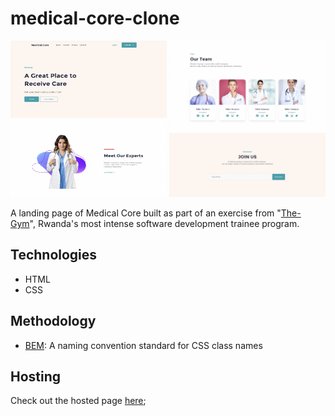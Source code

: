 # medical-core-clone

<img src="assets/screenshot-1.png" alt="Screenshot" width="250" height="250" />
<img src="assets/screenshot-2.png" alt="Screenshot" width="250" height="250" />

A landing page of Medical Core built as part of an exercise from "[The-Gym](https://www.thegym-rwanda.com/)", Rwanda's most intense software development trainee program. 

## Technologies

* HTML
* CSS

## Methodology

* [BEM](https://getbem.com/): A naming convention standard for CSS class names

## Hosting

Check out the hosted page [here]();